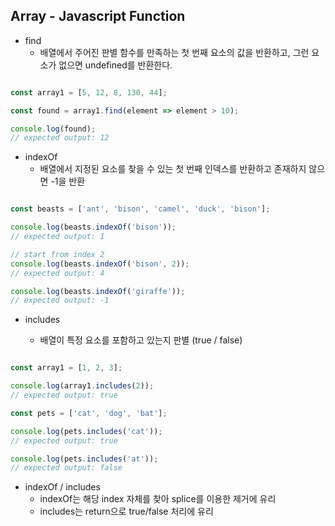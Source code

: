 ## Array - Javascript Function

- find
  - 배열에서 주어진 판별 함수를 만족하는 첫 번째 요소의 값을 반환하고, 그런 요소가 없으면 undefined를 반환한다.

```Javascript

const array1 = [5, 12, 8, 130, 44];

const found = array1.find(element => element > 10);

console.log(found);
// expected output: 12

```

- indexOf
  - 배열에서 지정된 요소를 찾을 수 있는 첫 번째 인덱스를 반환하고 존재하지 않으면 -1을 반환

```Javascript

const beasts = ['ant', 'bison', 'camel', 'duck', 'bison'];

console.log(beasts.indexOf('bison'));
// expected output: 1

// start from index 2
console.log(beasts.indexOf('bison', 2));
// expected output: 4

console.log(beasts.indexOf('giraffe'));
// expected output: -1


```

- includes

  - 배열이 특정 요소를 포함하고 있는지 판별 (true / false)

```Javascript

const array1 = [1, 2, 3];

console.log(array1.includes(2));
// expected output: true

const pets = ['cat', 'dog', 'bat'];

console.log(pets.includes('cat'));
// expected output: true

console.log(pets.includes('at'));
// expected output: false

```

- indexOf / includes
  - indexOf는 해당 index 자체를 찾아 splice를 이용한 제거에 유리
  - includes는 return으로 true/false 처리에 유리
